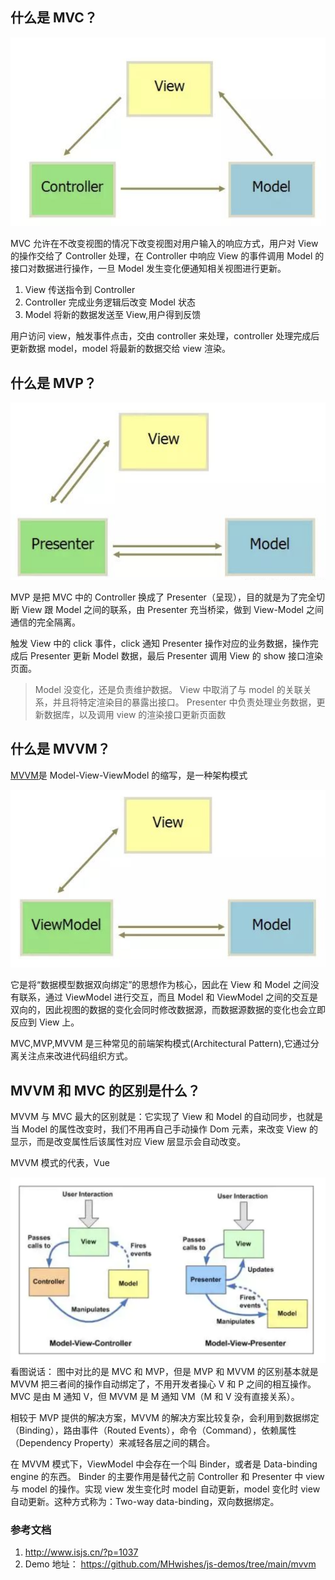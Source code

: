 ## 什么是 MVC？

![](../images/mvc.png)

MVC 允许在不改变视图的情况下改变视图对用户输入的响应方式，用户对 View 的操作交给了 Controller 处理，在 Controller 中响应 View 的事件调用 Model 的接口对数据进行操作，一旦 Model 发生变化便通知相关视图进行更新。

1. View 传送指令到 Controller
2. Controller 完成业务逻辑后改变 Model 状态
3. Model 将新的数据发送至 View,用户得到反馈

用户访问 view，触发事件点击，交由 controller 来处理，controller 处理完成后更新数据 model，model 将最新的数据交给 view 渲染。

## 什么是 MVP？

![](../images/mvp.png)

MVP 是把 MVC 中的 Controller 换成了 Presenter（呈现），目的就是为了完全切断 View 跟 Model 之间的联系，由 Presenter 充当桥梁，做到 View-Model 之间通信的完全隔离。

触发 View 中的 click 事件，click 通知 Presenter 操作对应的业务数据，操作完成后 Presenter 更新 Model 数据，最后 Presenter 调用 View 的 show 接口渲染页面。

> Model 没变化，还是负责维护数据。
> View 中取消了与 model 的关联关系，并且将特定渲染目的暴露出接口。
> Presenter 中负责处理业务数据，更新数据库，以及调用 view 的渲染接口更新页面数

## 什么是 MVVM？

[MVVM](https://en.wikipedia.org/wiki/Model–view–viewmodel)是 Model-View-ViewModel 的缩写，是一种架构模式

![](../images/mvvm.png)

它是将“数据模型数据双向绑定”的思想作为核心，因此在 View 和 Model 之间没有联系，通过 ViewModel 进行交互，而且 Model 和 ViewModel 之间的交互是双向的，因此视图的数据的变化会同时修改数据源，而数据源数据的变化也会立即反应到 View 上。

MVC,MVP,MVVM 是三种常见的前端架构模式(Architectural Pattern),它通过分离关注点来改进代码组织方式。

## MVVM 和 MVC 的区别是什么？

MVVM 与 MVC 最大的区别就是：它实现了 View 和 Model 的自动同步，也就是当 Model 的属性改变时，我们不用再自己手动操作 Dom 元素，来改变 View 的显示，而是改变属性后该属性对应 View 层显示会自动改变。

MVVM 模式的代表，Vue

![](../images/mvc-mvp.png)
看图说话：
图中对比的是 MVC 和 MVP，但是 MVP 和 MVVM 的区别基本就是 MVVM 把三者间的操作自动绑定了，不用开发者操心 V 和 P 之间的相互操作。
MVC 是由 M 通知 V，但 MVVM 是 M 通知 VM（M 和 V 没有直接关系）。

相较于 MVP 提供的解决方案，MVVM 的解决方案比较复杂，会利用到数据绑定（Binding），路由事件（Routed Events），命令（Command），依赖属性（Dependency Property）来减轻各层之间的耦合。

在 MVVM 模式下，ViewModel 中会存在一个叫 Binder，或者是 Data-binding engine 的东西。
Binder 的主要作用是替代之前 Controller 和 Presenter 中 view 与 model 的操作。实现 view 发生变化时 model 自动更新，model 变化时 view 自动更新。这种方式称为：Two-way data-binding，双向数据绑定。

### 参考文档

1. http://www.isjs.cn/?p=1037
2. Demo 地址： https://github.com/MHwishes/js-demos/tree/main/mvvm

